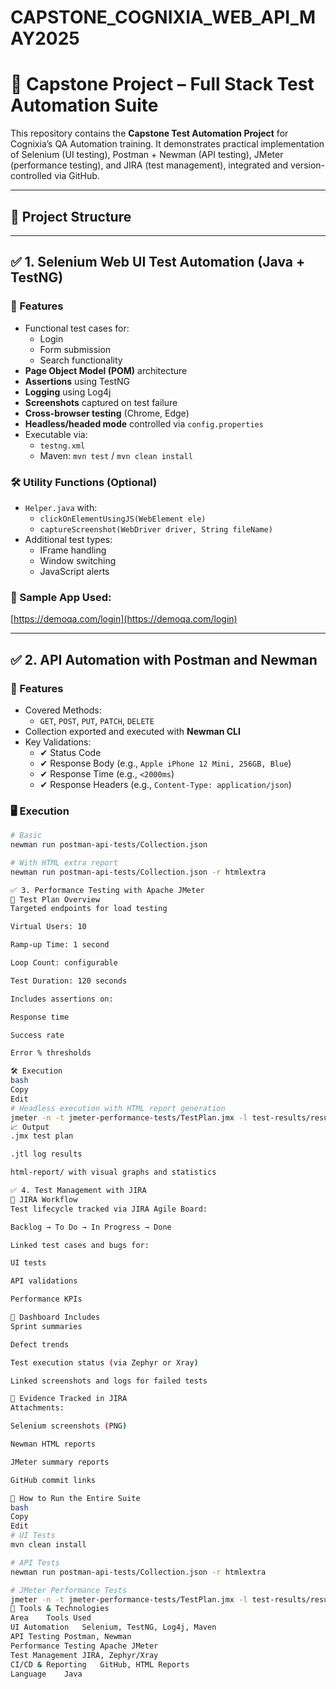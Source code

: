 # CAPSTONE_COGNIXIA_WEB_API_MAY2025
# 🧪 Capstone Project – Full Stack Test Automation Suite

This repository contains the **Capstone Test Automation Project** for Cognixia’s QA Automation training. It demonstrates practical implementation of Selenium (UI testing), Postman + Newman (API testing), JMeter (performance testing), and JIRA (test management), integrated and version-controlled via GitHub.

---

## 📁 Project Structure


---

## ✅ 1. Selenium Web UI Test Automation (Java + TestNG)

### 🔧 Features
- Functional test cases for:
  - Login
  - Form submission
  - Search functionality
- **Page Object Model (POM)** architecture
- **Assertions** using TestNG
- **Logging** using Log4j
- **Screenshots** captured on test failure
- **Cross-browser testing** (Chrome, Edge)
- **Headless/headed mode** controlled via `config.properties`
- Executable via:
  - `testng.xml`
  - Maven: `mvn test` / `mvn clean install`

### 🛠 Utility Functions (Optional)
- `Helper.java` with:
  - `clickOnElementUsingJS(WebElement ele)`
  - `captureScreenshot(WebDriver driver, String fileName)`
- Additional test types:
  - IFrame handling
  - Window switching
  - JavaScript alerts

### 🔗 Sample App Used:
[https://demoqa.com/login](https://demoqa.com/login)

---

## ✅ 2. API Automation with Postman and Newman

### 🔧 Features
- Covered Methods:
  - `GET`, `POST`, `PUT`, `PATCH`, `DELETE`
- Collection exported and executed with **Newman CLI**
- Key Validations:
  - ✔ Status Code
  - ✔ Response Body (e.g., `Apple iPhone 12 Mini, 256GB, Blue`)
  - ✔ Response Time (e.g., `<2000ms`)
  - ✔ Response Headers (e.g., `Content-Type: application/json`)

### 🖥 Execution
```bash
# Basic
newman run postman-api-tests/Collection.json

# With HTML extra report
newman run postman-api-tests/Collection.json -r htmlextra

✅ 3. Performance Testing with Apache JMeter
🔧 Test Plan Overview
Targeted endpoints for load testing

Virtual Users: 10

Ramp-up Time: 1 second

Loop Count: configurable

Test Duration: 120 seconds

Includes assertions on:

Response time

Success rate

Error % thresholds

🛠 Execution
bash
Copy
Edit
# Headless execution with HTML report generation
jmeter -n -t jmeter-performance-tests/TestPlan.jmx -l test-results/results.jtl -e -o test-results/html-report
📈 Output
.jmx test plan

.jtl log results

html-report/ with visual graphs and statistics

✅ 4. Test Management with JIRA
📌 JIRA Workflow
Test lifecycle tracked via JIRA Agile Board:

Backlog → To Do → In Progress → Done

Linked test cases and bugs for:

UI tests

API validations

Performance KPIs

🧾 Dashboard Includes
Sprint summaries

Defect trends

Test execution status (via Zephyr or Xray)

Linked screenshots and logs for failed tests

📸 Evidence Tracked in JIRA
Attachments:

Selenium screenshots (PNG)

Newman HTML reports

JMeter summary reports

GitHub commit links

🚀 How to Run the Entire Suite
bash
Copy
Edit
# UI Tests
mvn clean install

# API Tests
newman run postman-api-tests/Collection.json -r htmlextra

# JMeter Performance Tests
jmeter -n -t jmeter-performance-tests/TestPlan.jmx -l test-results/results.jtl -e -o test-results/html-report
🧰 Tools & Technologies
Area	Tools Used
UI Automation	Selenium, TestNG, Log4j, Maven
API Testing	Postman, Newman
Performance Testing	Apache JMeter
Test Management	JIRA, Zephyr/Xray
CI/CD & Reporting	GitHub, HTML Reports
Language	Java
